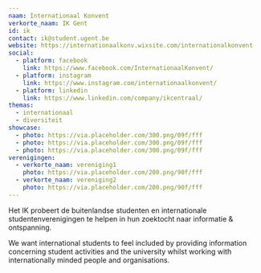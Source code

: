 ```yaml
---
naam: Internationaal Konvent
verkorte_naam: IK Gent
id: ik
contact: ik@student.ugent.be
website: https://internationaalkonv.wixsite.com/internationalkonvent
social:
  - platform: facebook
    link: https://www.facebook.com/InternationaalKonvent/
  - platform: instagram
    link: https://www.instagram.com/internationaalkonvent/
  - platform: linkedin
    link: https://www.linkedin.com/company/ikcentraal/
themas:
  - internationaal
  - diversiteit
showcase:
  - photo: https://via.placeholder.com/300.png/09f/fff
  - photo: https://via.placeholder.com/300.png/09f/fff
  - photo: https://via.placeholder.com/300.png/09f/fff
verenigingen:
  - verkorte_naam: vereniging1
    photo: https://via.placeholder.com/200.png/90f/fff
  - verkorte_naam: vereniging2
    photo: https://via.placeholder.com/200.png/90f/fff
---
```


Het IK probeert de buitenlandse studenten en internationale studentenverenigingen te helpen in hun zoektocht naar informatie & ontspanning.

We want international students to feel included by providing information concerning student activities and the university whilst working with internationally minded people and organisations.
